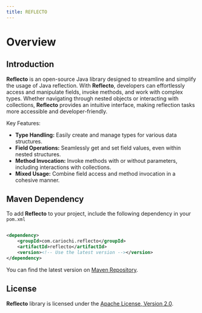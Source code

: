 ```yaml
---
title: REFLECTO
---
```


# Overview

## Introduction

**Reflecto** is an open-source Java library designed to streamline and simplify the usage of Java reflection. With **Reflecto**, developers can effortlessly access and manipulate fields, invoke methods, and work with complex types. Whether navigating through nested objects or interacting with collections, **Reflecto** provides an intuitive interface, making reflection tasks more accessible and developer-friendly.

Key Features:

* **Type Handling:** Easily create and manage types for various data structures.
* **Field Operations:** Seamlessly get and set field values, even within nested structures.
* **Method Invocation:** Invoke methods with or without parameters, including interactions with collections.
* **Mixed Usage:** Combine field access and method invocation in a cohesive manner.

## Maven Dependency

To add **Reflecto** to your project, include the following dependency in your `pom.xml`

```xml

<dependency>
    <groupId>com.cariochi.reflecto</groupId>
    <artifactId>reflecto</artifactId>
    <version><!-- Use the latest version --></version>
</dependency>
```

You can find the latest version on [Maven Repository](https://mvnrepository.com/artifact/com.cariochi.reflecto/reflecto).

## License

**Reflecto** library is licensed under the [Apache License, Version 2.0](https://www.apache.org/licenses/LICENSE-2.0).

